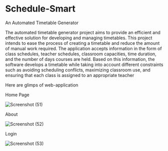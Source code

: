 # Schedule-Smart
An Automated Timetable Generator

The automated timetable generator project aims to provide an efficient and effective solution for developing and managing timetables. This project intends to ease the process of creating a timetable and reduce the amount of manual work required. The application accepts information in the form of class schedules, teacher schedules, classroom capacities, time duration, and the number of days courses are held. Based on this information, the software develops a timetable while taking into account different constraints such as avoiding scheduling conflicts, maximizing classroom use, and ensuring that each class is assigned to an appropriate teacher

Here are glimps of web-application

Home Page 

![Screenshot (51)](https://github.com/omsisodia/Schedule-Smart/assets/99199126/6d1631b7-8dd7-4b2f-b971-c1699b67799b)



About

![Screenshot (52)](https://github.com/omsisodia/Schedule-Smart/assets/99199126/0475cdd2-38f8-4f63-8860-6e9d95cd999c)



Login

![Screenshot (53)](https://github.com/omsisodia/Schedule-Smart/assets/99199126/a98ca0cf-cb9a-4621-8262-d7a63590ded2)


